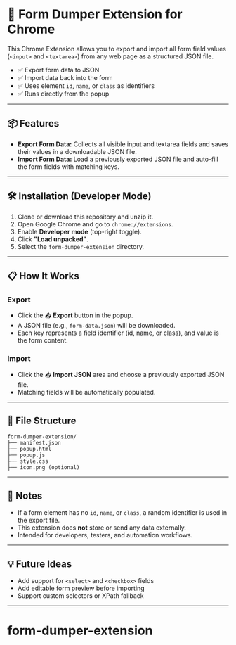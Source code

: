 # 📝 Form Dumper Extension for Chrome

This Chrome Extension allows you to export and import all form field values (`<input>` and `<textarea>`) from any web page as a structured JSON file.

- ✅ Export form data to JSON
- ✅ Import data back into the form
- ✅ Uses element `id`, `name`, or `class` as identifiers
- ✅ Runs directly from the popup

---

## 📦 Features

- **Export Form Data:** Collects all visible input and textarea fields and saves their values in a downloadable JSON file.
- **Import Form Data:** Load a previously exported JSON file and auto-fill the form fields with matching keys.

---

## 🛠 Installation (Developer Mode)

1. Clone or download this repository and unzip it.
2. Open Google Chrome and go to `chrome://extensions`.
3. Enable **Developer mode** (top-right toggle).
4. Click **"Load unpacked"**.
5. Select the `form-dumper-extension` directory.

---

## 📋 How It Works

### Export
- Click the 📤 **Export** button in the popup.
- A JSON file (e.g., `form-data.json`) will be downloaded.
- Each key represents a field identifier (id, name, or class), and value is the form content.

### Import
- Click the 📥 **Import JSON** area and choose a previously exported JSON file.
- Matching fields will be automatically populated.

---

## 📁 File Structure


```
form-dumper-extension/
├── manifest.json
├── popup.html
├── popup.js
├── style.css
├── icon.png (optional)
```


---

## 🧠 Notes

- If a form element has no `id`, `name`, or `class`, a random identifier is used in the export file.
- This extension does **not** store or send any data externally.
- Intended for developers, testers, and automation workflows.

---

## 💡 Future Ideas

- Add support for `<select>` and `<checkbox>` fields
- Add editable form preview before importing
- Support custom selectors or XPath fallback

---
# form-dumper-extension
